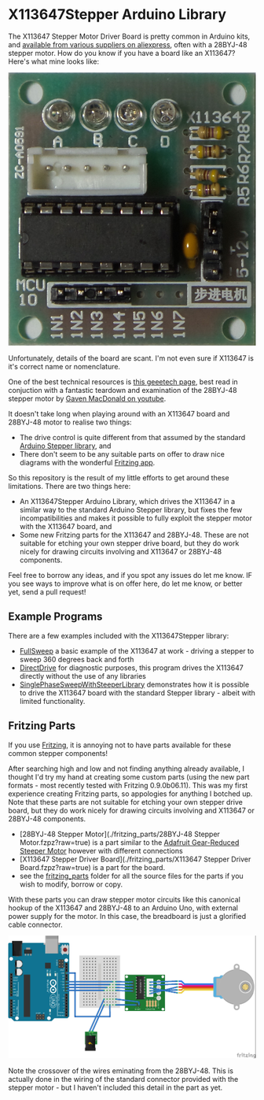 # X113647Stepper Arduino Library

The X113647 Stepper Motor Driver Board is pretty common in Arduino kits, and
[available from various suppliers on aliexpress](http://www.aliexpress.com/item/Free-shipping-one-set-5-v-ULN2003-stepper-motor-drive-board/1938256381.html),
often with a 28BYJ-48 stepper motor. How do you know if you have a board like an X113647? Here's what mine looks like:

![The X113647](./assets/X113647_board.jpg?raw=true)


Unfortunately, details of the board are scant. I'm not even sure if X113647 is it's correct name or nomenclature.

One of the best technical resources is
[this geeetech page](http://www.geeetech.com/wiki/index.php/Stepper_Motor_5V_4-Phase_5-Wire_%26_ULN2003_Driver_Board_for_Arduino),
best read in conjuction with a fantastic teardown and examination of the 28BYJ-48 stepper motor
by [Gaven MacDonald on youtube](http://youtu.be/Dc16mKFA7Fo).

It doesn't take long when playing around with an X113647 board and 28BYJ-48 motor to realise two things:
* The drive control is quite different from that assumed by the standard [Arduino Stepper library](http://www.arduino.cc/en/Tutorial/Stepper), and
* There don't seem to be any suitable parts on offer to draw nice diagrams with the wonderful [Fritzing app](http://fritzing.org/home/).

So this repository is the result of my little efforts to get around these limitations. There are two things here:
* An X113647Stepper Arduino Library, which drives the X113647 in a similar way to the standard Arduino Stepper library, but fixes the few incompatibilities and makes it possible to fully exploit the stepper motor with the X113647 board, and
* Some new Fritzing parts for the X113647 and 28BYJ-48. These are not suitable for etching your own stepper drive board, but they do work nicely for drawing circuits involving and X113647 or 28BYJ-48 components.


Feel free to borrow any ideas, and if you spot any issues do let me know. IF you see ways to improve what is on offer here, do let me know, or better yet, send a pull request!

## Example Programs

There are a few examples included with the X113647Stepper library:
* [FullSweep](./examples/FullSweep) a basic example of the X113647 at work - driving a stepper to sweep 360 degrees back and forth
* [DirectDrive](./examples/DirectDrive) for diagnostic purposes, this program drives the X113647 directly without the use of any libraries
* [SinglePhaseSweepWithSteeperLibrary](./examples/SinglePhaseSweepWithSteeperLibrary) demonstrates how it is possible to drive the X113647 board with the standard Stepper library - albeit with limited functionality.

## Fritzing Parts

If you use [Fritzing](http://fritzing.org/home/), it is annoying not to have parts available for these common stepper components!

After searching high and low and not finding anything already available, I thought I'd try my hand at creating some custom parts
(using the new part formats - most recently tested with Fritzing 0.9.0b06.11). This was my first experience creating Fritzing parts, so appologies for anything I botched up. Note that these parts are not suitable for etching your own stepper drive board, but they do work nicely for drawing circuits involving and X113647 or 28BYJ-48 components.
* [28BYJ-48 Stepper Motor](./fritzing_parts/28BYJ-48 Stepper Motor.fzpz?raw=true) is a part similar to the [Adafruit Gear-Reduced Steeper Motor](https://www.adafruit.com/products/858) however with different connections
* [X113647 Stepper Driver Board](./fritzing_parts/X113647 Stepper Driver Board.fzpz?raw=true) is a part for the board.
* see the [fritzing_parts](./fritzing_parts/) folder for all the source files for the parts if you wish to modify, borrow or copy.

With these parts you can draw stepper motor circuits like this canonical hookup of the X113647 and 28BYJ-48 to an Arduino Uno, with external power supply for the motor. In this case, the breadboard is just a glorified cable connector.

![The Build](./assets/X113647Stepper_bb.jpg?raw=true)

Note the crossover of the wires eminating from the 28BYJ-48. This is actually done in the wiring of the standard connector provided with the stepper motor - but I haven't included this detail in the part as yet.


